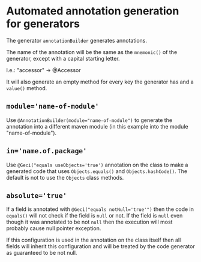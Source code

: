 # Automated annotation generation for generators

The generator `annotationBuilder` generates annotations.

The name of the annotation will be the same as the `mnemonic()` of the generator, 
except with a capital starting letter.

I.e.: "accessor" -> @Accessor

It will also generate an empty method for every key the generator has and a `value()` method. 


## `module='name-of-module'`

Use `@AnnotationBuilder(module="name-of-module")` to generate the annotation
into a different maven module (in this example into the module "name-of-module").

## `in='name.of.package'`

Use `@Geci("equals useObjects='true')` annotation on the class to make a
generated code that uses `Objects.equals()` and `Objects.hashCode()`.
The default is not to use the `Objects` class methods.
 
## `absolute='true'`
 
If a field is annotated with `@Geci("equals notNull='true'")` then the
code in `equals()` will not check if the field is `null` or not. If the
field is `null` even though it was annotated to be not `null` then the
execution will most probably cause null pointer exception.

If this configuration is used in the annotation on the class itself then
all fields will inherit this configuration and will be treated by the
code generator as guaranteed to be not null.
